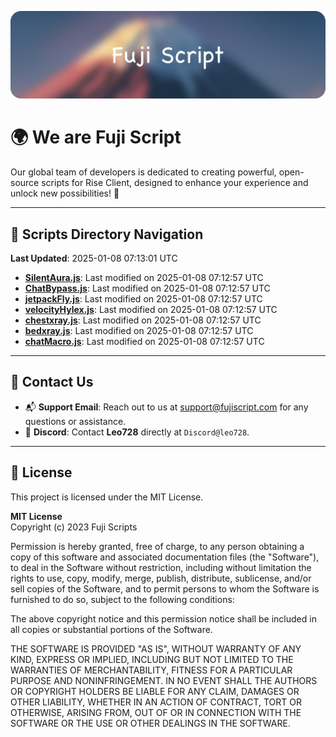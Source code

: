 ![Banner](.github/b.webp)

# 🌍 **We are Fuji Script**

Our global team of developers is dedicated to creating powerful, open-source scripts for Rise Client, designed to enhance your experience and unlock new possibilities! 🌟

---
<!-- SCRIPTS_NAVIGATION_START -->
## 📂 **Scripts Directory Navigation**

**Last Updated**: 2025-01-08 07:13:01 UTC

- **[SilentAura.js](scripts/SilentAura.js)**: Last modified on 2025-01-08 07:12:57 UTC
- **[ChatBypass.js](scripts/ChatBypass.js)**: Last modified on 2025-01-08 07:12:57 UTC
- **[jetpackFly.js](scripts/jetpackFly.js)**: Last modified on 2025-01-08 07:12:57 UTC
- **[velocityHylex.js](scripts/velocityHylex.js)**: Last modified on 2025-01-08 07:12:57 UTC
- **[chestxray.js](scripts/chestxray.js)**: Last modified on 2025-01-08 07:12:57 UTC
- **[bedxray.js](scripts/bedxray.js)**: Last modified on 2025-01-08 07:12:57 UTC
- **[chatMacro.js](scripts/chatMacro.js)**: Last modified on 2025-01-08 07:12:57 UTC

<!-- SCRIPTS_NAVIGATION_END -->

---

## 💬 **Contact Us**  
- 📬 **Support Email**: Reach out to us at [support@fujiscript.com](mailto:support@fujiscript.com) for any questions or assistance.  
- 💬 **Discord**: Contact **Leo728** directly at `Discord@leo728`.

---

## 📜 **License**

This project is licensed under the MIT License.  

**MIT License**  
Copyright (c) 2023 Fuji Scripts  

Permission is hereby granted, free of charge, to any person obtaining a copy of this software and associated documentation files (the "Software"), to deal in the Software without restriction, including without limitation the rights to use, copy, modify, merge, publish, distribute, sublicense, and/or sell copies of the Software, and to permit persons to whom the Software is furnished to do so, subject to the following conditions:  

The above copyright notice and this permission notice shall be included in all copies or substantial portions of the Software.  

THE SOFTWARE IS PROVIDED "AS IS", WITHOUT WARRANTY OF ANY KIND, EXPRESS OR IMPLIED, INCLUDING BUT NOT LIMITED TO THE WARRANTIES OF MERCHANTABILITY, FITNESS FOR A PARTICULAR PURPOSE AND NONINFRINGEMENT. IN NO EVENT SHALL THE AUTHORS OR COPYRIGHT HOLDERS BE LIABLE FOR ANY CLAIM, DAMAGES OR OTHER LIABILITY, WHETHER IN AN ACTION OF CONTRACT, TORT OR OTHERWISE, ARISING FROM, OUT OF OR IN CONNECTION WITH THE SOFTWARE OR THE USE OR OTHER DEALINGS IN THE SOFTWARE.  
